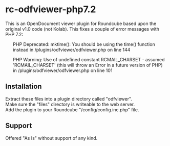 # rc-odfviewer-php7.2
This is an OpenDocument viewer plugin for Roundcube based upon the original v1.0 code (not Kolab).  This fixes a couple of error messages with PHP 7.2:

<ul>PHP Deprecated:  mktime(): You should be using the time() function instead in /plugins/odfviewer/odfviewer.php on line 144</ul>
<ul>PHP Warning:  Use of undefined constant RCMAIL_CHARSET - assumed 'RCMAIL_CHARSET' (this will throw an Error in a future version of PHP) in /plugins/odfviewer/odfviewer.php on line 101</ul>
  
<b>Installation</b>
---
Extract these files into a plugin directory called "odfviewer".<br>
Make sure the "files" directory is writeable to the web server.<br>
Add the plugin to your Roundcube "/config/config.inc.php" file.

<b>Support</b>
---
Offered "As Is" without support of any kind.
